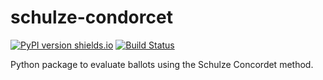 # schulze-condorcet

[![PyPI version shields.io](https://img.shields.io/pypi/v/schulze-condorcet)](https://pypi.org/project/schulze-condorcet/)
[![Build Status](https://drone.ci.cde-ev.de/api/badges/cdedb/schulze-condorcet/status.svg)](https://drone.ci.cde-ev.de/cdedb/schulze-condorcet)

Python package to evaluate ballots using the Schulze Concordet method.
